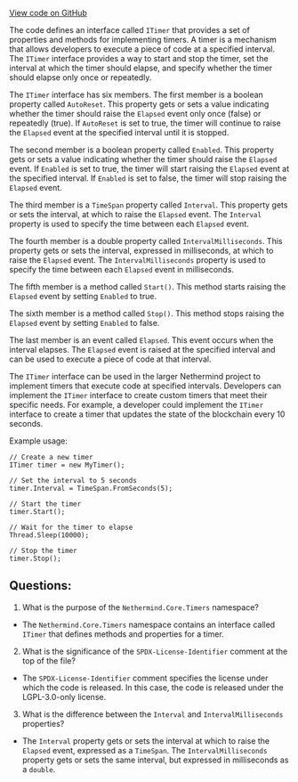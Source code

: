 [View code on GitHub](https://github.com/NethermindEth/nethermind/src/Nethermind/Nethermind.Core/Timers/ITimer.cs)

The code defines an interface called `ITimer` that provides a set of properties and methods for implementing timers. A timer is a mechanism that allows developers to execute a piece of code at a specified interval. The `ITimer` interface provides a way to start and stop the timer, set the interval at which the timer should elapse, and specify whether the timer should elapse only once or repeatedly.

The `ITimer` interface has six members. The first member is a boolean property called `AutoReset`. This property gets or sets a value indicating whether the timer should raise the `Elapsed` event only once (false) or repeatedly (true). If `AutoReset` is set to true, the timer will continue to raise the `Elapsed` event at the specified interval until it is stopped.

The second member is a boolean property called `Enabled`. This property gets or sets a value indicating whether the timer should raise the `Elapsed` event. If `Enabled` is set to true, the timer will start raising the `Elapsed` event at the specified interval. If `Enabled` is set to false, the timer will stop raising the `Elapsed` event.

The third member is a `TimeSpan` property called `Interval`. This property gets or sets the interval, at which to raise the `Elapsed` event. The `Interval` property is used to specify the time between each `Elapsed` event.

The fourth member is a double property called `IntervalMilliseconds`. This property gets or sets the interval, expressed in milliseconds, at which to raise the `Elapsed` event. The `IntervalMilliseconds` property is used to specify the time between each `Elapsed` event in milliseconds.

The fifth member is a method called `Start()`. This method starts raising the `Elapsed` event by setting `Enabled` to true.

The sixth member is a method called `Stop()`. This method stops raising the `Elapsed` event by setting `Enabled` to false.

The last member is an event called `Elapsed`. This event occurs when the interval elapses. The `Elapsed` event is raised at the specified interval and can be used to execute a piece of code at that interval.

The `ITimer` interface can be used in the larger Nethermind project to implement timers that execute code at specified intervals. Developers can implement the `ITimer` interface to create custom timers that meet their specific needs. For example, a developer could implement the `ITimer` interface to create a timer that updates the state of the blockchain every 10 seconds. 

Example usage:

```
// Create a new timer
ITimer timer = new MyTimer();

// Set the interval to 5 seconds
timer.Interval = TimeSpan.FromSeconds(5);

// Start the timer
timer.Start();

// Wait for the timer to elapse
Thread.Sleep(10000);

// Stop the timer
timer.Stop();
```
## Questions: 
 1. What is the purpose of the `Nethermind.Core.Timers` namespace?
- The `Nethermind.Core.Timers` namespace contains an interface called `ITimer` that defines methods and properties for a timer.

2. What is the significance of the `SPDX-License-Identifier` comment at the top of the file?
- The `SPDX-License-Identifier` comment specifies the license under which the code is released. In this case, the code is released under the LGPL-3.0-only license.

3. What is the difference between the `Interval` and `IntervalMilliseconds` properties?
- The `Interval` property gets or sets the interval at which to raise the `Elapsed` event, expressed as a `TimeSpan`. The `IntervalMilliseconds` property gets or sets the same interval, but expressed in milliseconds as a `double`.